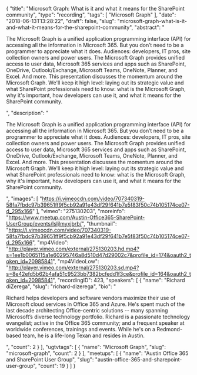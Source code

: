 {
  "title": "Microsoft Graph: What is it and what it means for the SharePoint community",
  "type": "recording",
  "tags": [
    "Microsoft Graph"
  ],
  "date": "2018-06-13T13:28:22",
  "draft": false,
  "slug": "microsoft-graph-what-is-it-and-what-it-means-for-the-sharepoint-community",
  "abstract": "<p>The Microsoft Graph is a unified application programming interface (API) for accessing all the information in Microsoft 365. But you don’t need to be a programmer to appreciate what it does. Audiences: developers, IT pros, site collection owners and power users. The Microsoft Graph provides unified access to user data, Microsoft 365 services and apps such as SharePoint, OneDrive, Outlook/Exchange, Microsoft Teams, OneNote, Planner, and Excel. And more. This presentation discusses the momentum around the Microsoft Graph. We'll keep it high level: laying out its strategic value and what SharePoint professionals need to know: what is the Microsoft Graph, why it's important, how developers can use it, and what it means for the SharePoint community.</p>",
  "description": "<p>The Microsoft Graph is a unified application programming interface (API) for accessing all the information in Microsoft 365. But you don’t need to be a programmer to appreciate what it does. Audiences: developers, IT pros, site collection owners and power users. The Microsoft Graph provides unified access to user data, Microsoft 365 services and apps such as SharePoint, OneDrive, Outlook/Exchange, Microsoft Teams, OneNote, Planner, and Excel. And more. This presentation discusses the momentum around the Microsoft Graph. We'll keep it high level: laying out its strategic value and what SharePoint professionals need to know: what is the Microsoft Graph, why it's important, how developers can use it, and what it means for the SharePoint community.</p>",
  "images": [
    "https://i.vimeocdn.com/video/707340319-58fa7fbdc97b39651ff9f5cb92a91e43df29f641b7e5f83f50c74b105174ce07-d_295x166"
  ],
  "vimeo": "275130203",
  "moreinfo": "https://www.meetup.com/Austin-Office365-SharePoint-UserGroup/events/lsljlmyxjbrb/",
  "thumbnail": "https://i.vimeocdn.com/video/707340319-58fa7fbdc97b39651ff9f5cb92a91e43df29f641b7e5f83f50c74b105174ce07-d_295x166",
  "mp4Video": "http://player.vimeo.com/external/275130203.hd.mp4?s=1ee1b0065115a1e60295746a8d510d47d29002c7&profile_id=174&oauth2_token_id=20985841",
  "mp4VideoLow": "http://player.vimeo.com/external/275130203.sd.mp4?s=8e42efd5b62b4afa51c9523bb7382bcfedd1f3ce&profile_id=164&oauth2_token_id=20985841",
  "recordingID": 423,
  "speakers": [
    {
      "name": "Richard diZerega",
      "slug": "richard-dizerega",
      "bio": "<p>Richard helps developers and software vendors maximize their use of Microsoft cloud services in Office 365 and Azure. He's spent much of the last decade architecting Office-centric solutions -- many spanning Microsoft’s diverse technology portfolio. Richard is a passionate technology evangelist; active in the Office 365 community; and a frequent speaker at worldwide conferences, trainings and events. While he's on a Redmond-based team, he is a life-long Texan and resides in Austin.</p>",
      "count": 2
    }
  ],
  "ugtvtags": [
    {
      "name": "Microsoft Graph",
      "slug": "microsoft-graph",
      "count": 2
    }
  ],
  "meetups": [
    {
      "name": "Austin Office 365 and SharePoint User Group",
      "slug": "austin-office-365-and-sharepoint-user-group",
      "count": 19
    }
  ]
}